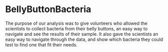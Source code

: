 # BellyButtonBacteria

The purpose of our analysis was to give volunteers who allowed the scientists to collect bacteria from their belly buttons, an easy way to navigate and see the results of their sample. It also gave the scientists an easy way to navigate through the data, and show which bacteria they could test to find one that fit their needs.
